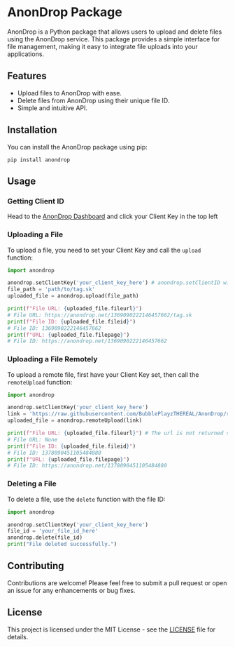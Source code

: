 # AnonDrop Package

AnonDrop is a Python package that allows users to upload and delete files using the AnonDrop service. This package provides a simple interface for file management, making it easy to integrate file uploads into your applications.

## Features


- Upload files to AnonDrop with ease.
- Delete files from AnonDrop using their unique file ID.
- Simple and intuitive API.

## Installation

You can install the AnonDrop package using pip:

```
pip install anondrop
```

## Usage

### Getting Client ID

Head to the <a href="https://anondrop.net/dashboard" target="_blank">AnonDrop Dashboard</a> and click your Client Key in the top left

### Uploading a File

To upload a file, you need to set your Client Key and call the `upload` function:

```python
import anondrop

anondrop.setClientKey('your_client_key_here') # anondrop.setClientID will soon be deprecated to match the website
file_path = 'path/to/tag.sk'
uploaded_file = anondrop.upload(file_path)

print(f"File URL: {uploaded_file.fileurl}")
# File URL: https://anondrop.net/1369090222146457662/tag.sk
print(f"File ID: {uploaded_file.fileid}")
# File ID: 1369090222146457662
print(f"URL: {uploaded_file.filepage}")
# File ID: https://anondrop.net/1369090222146457662
```

### Uploading a File Remotely

To upload a remote file, first have your Client Key set, then call the `remoteUpload` function:

```python
import anondrop

anondrop.setClientKey('your_client_key_here')
link = 'https://raw.githubusercontent.com/BubblePlayzTHEREAL/AnonDrop/refs/heads/main/setup.py'
uploaded_file = anondrop.remoteUpload(link)

print(f"File URL: {uploaded_file.fileurl}") # The url is not returned so this doesnt work.
# File URL: None
print(f"File ID: {uploaded_file.fileid}")
# File ID: 1378090451105484880
print(f"URL: {uploaded_file.filepage}")
# File ID: https://anondrop.net/1378090451105484880
```

### Deleting a File

To delete a file, use the `delete` function with the file ID:

```python
import anondrop

anondrop.setClientKey('your_client_key_here')
file_id = 'your_file_id_here'
anondrop.delete(file_id)
print("File deleted successfully.")
```

## Contributing

Contributions are welcome! Please feel free to submit a pull request or open an issue for any enhancements or bug fixes.

## License

This project is licensed under the MIT License - see the [LICENSE](LICENSE) file for details.

